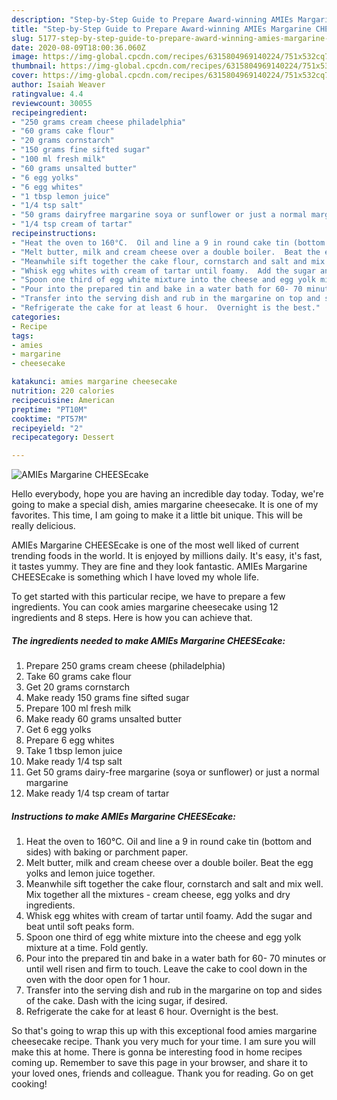 ```yaml
---
description: "Step-by-Step Guide to Prepare Award-winning AMIEs Margarine CHEESEcake"
title: "Step-by-Step Guide to Prepare Award-winning AMIEs Margarine CHEESEcake"
slug: 5177-step-by-step-guide-to-prepare-award-winning-amies-margarine-cheesecake
date: 2020-08-09T18:00:36.060Z
image: https://img-global.cpcdn.com/recipes/6315804969140224/751x532cq70/amies-margarine-cheesecake-recipe-main-photo.jpg
thumbnail: https://img-global.cpcdn.com/recipes/6315804969140224/751x532cq70/amies-margarine-cheesecake-recipe-main-photo.jpg
cover: https://img-global.cpcdn.com/recipes/6315804969140224/751x532cq70/amies-margarine-cheesecake-recipe-main-photo.jpg
author: Isaiah Weaver
ratingvalue: 4.4
reviewcount: 30055
recipeingredient:
- "250 grams cream cheese philadelphia"
- "60 grams cake flour"
- "20 grams cornstarch"
- "150 grams fine sifted sugar"
- "100 ml fresh milk"
- "60 grams unsalted butter"
- "6 egg yolks"
- "6 egg whites"
- "1 tbsp lemon juice"
- "1/4 tsp salt"
- "50 grams dairyfree margarine soya or sunflower or just a normal margarine"
- "1/4 tsp cream of tartar"
recipeinstructions:
- "Heat the oven to 160°C.  Oil and line a 9 in round cake tin (bottom and sides) with baking or parchment paper."
- "Melt butter, milk and cream cheese over a double boiler.  Beat the egg yolks and lemon juice together."
- "Meanwhile sift together the cake flour, cornstarch and salt and mix well.  Mix together all the mixtures - cream cheese, egg yolks and dry ingredients."
- "Whisk egg whites with cream of tartar until foamy.  Add the sugar and beat until soft peaks form."
- "Spoon one third of egg white mixture into the cheese and egg yolk mixture at a time.  Fold gently."
- "Pour into the prepared tin and bake in a water bath for 60- 70 minutes or until well risen and firm to touch.  Leave the cake to cool down in the oven with the door open for 1 hour."
- "Transfer into the serving dish and rub in the margarine on top and sides of the cake. Dash with the icing sugar, if desired."
- "Refrigerate the cake for at least 6 hour.  Overnight is the best."
categories:
- Recipe
tags:
- amies
- margarine
- cheesecake

katakunci: amies margarine cheesecake 
nutrition: 220 calories
recipecuisine: American
preptime: "PT10M"
cooktime: "PT57M"
recipeyield: "2"
recipecategory: Dessert

---
```



![AMIEs Margarine CHEESEcake](https://img-global.cpcdn.com/recipes/6315804969140224/751x532cq70/amies-margarine-cheesecake-recipe-main-photo.jpg)

Hello everybody, hope you are having an incredible day today. Today, we're going to make a special dish, amies margarine cheesecake. It is one of my favorites. This time, I am going to make it a little bit unique. This will be really delicious.

AMIEs Margarine CHEESEcake is one of the most well liked of current trending foods in the world. It is enjoyed by millions daily. It's easy, it's fast, it tastes yummy. They are fine and they look fantastic. AMIEs Margarine CHEESEcake is something which I have loved my whole life.




To get started with this particular recipe, we have to prepare a few ingredients. You can cook amies margarine cheesecake using 12 ingredients and 8 steps. Here is how you can achieve that.

<!--inarticleads1-->

##### The ingredients needed to make AMIEs Margarine CHEESEcake:

1. Prepare 250 grams cream cheese (philadelphia)
1. Take 60 grams cake flour
1. Get 20 grams cornstarch
1. Make ready 150 grams fine sifted sugar
1. Prepare 100 ml fresh milk
1. Make ready 60 grams unsalted butter
1. Get 6 egg yolks
1. Prepare 6 egg whites
1. Take 1 tbsp lemon juice
1. Make ready 1/4 tsp salt
1. Get 50 grams dairy-free margarine (soya or sunflower) or just a normal margarine
1. Make ready 1/4 tsp cream of tartar




<!--inarticleads2-->

##### Instructions to make AMIEs Margarine CHEESEcake:

1. Heat the oven to 160°C.  Oil and line a 9 in round cake tin (bottom and sides) with baking or parchment paper.
1. Melt butter, milk and cream cheese over a double boiler.  Beat the egg yolks and lemon juice together.
1. Meanwhile sift together the cake flour, cornstarch and salt and mix well.  Mix together all the mixtures - cream cheese, egg yolks and dry ingredients.
1. Whisk egg whites with cream of tartar until foamy.  Add the sugar and beat until soft peaks form.
1. Spoon one third of egg white mixture into the cheese and egg yolk mixture at a time.  Fold gently.
1. Pour into the prepared tin and bake in a water bath for 60- 70 minutes or until well risen and firm to touch.  Leave the cake to cool down in the oven with the door open for 1 hour.
1. Transfer into the serving dish and rub in the margarine on top and sides of the cake. Dash with the icing sugar, if desired.
1. Refrigerate the cake for at least 6 hour.  Overnight is the best.




So that's going to wrap this up with this exceptional food amies margarine cheesecake recipe. Thank you very much for your time. I am sure you will make this at home. There is gonna be interesting food in home recipes coming up. Remember to save this page in your browser, and share it to your loved ones, friends and colleague. Thank you for reading. Go on get cooking!
